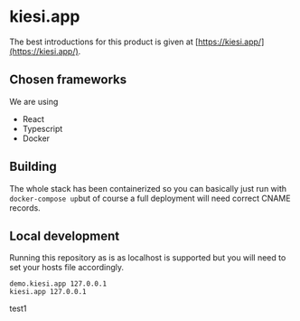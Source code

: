 # kiesi.app

The best introductions for this product is given at [https://kiesi.app/](https://kiesi.app/).

## Chosen frameworks

We are using
 - React
 - Typescript
 - Docker

## Building

The whole stack has been containerized so you can basically just run with
```docker-compose up```but of course a full deployment will need correct CNAME records. 

## Local development

Running this repository as is as localhost is supported but you will need to set your hosts file accordingly.

```console
demo.kiesi.app 127.0.0.1
kiesi.app 127.0.0.1
```
test1
